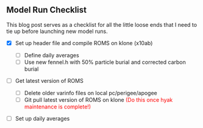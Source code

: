 ## Model Run Checklist

This blog post serves as a checklist for all the little loose ends that I need to tie up before launching new model runs.

- [x] Set up header file and compile ROMS on klone (x10ab)
    - [ ] Define daily averages
    - [ ] Use new fennel.h with 50% particle burial and corrected carbon burial 
- [ ] Get latest version of ROMS
    - [ ] Delete older varinfo files on local pc/perigee/apogee
    - [ ] Git pull latest version of ROMS on klone <span style="color:red">(Do this once hyak maintenance is complete!)</span>
- [ ] Set up daily averages

